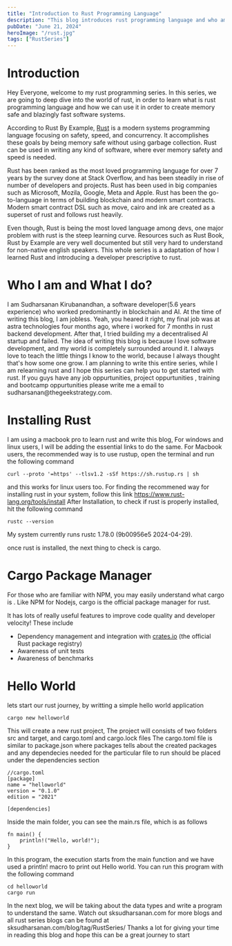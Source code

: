 ```yaml
---
title: "Introduction to Rust Programming Language"
description: "This blog introduces rust programming language and who am I, how to install it and create new projects with rust"
pubDate: "June 21, 2024"
heroImage: "/rust.jpg"
tags: ["RustSeries"]
---
```

# Introduction

Hey Everyone, welcome to my rust programming series. In this series, we are going to deep dive into the world of rust, in order to learn what is rust programming language and how we can use it in order to create memory safe and blazingly fast software systems.

According to Rust By Example, [Rust](https://www.rust-lang.org/) is a modern systems programming language focusing on safety, speed, and concurrency. It accomplishes these goals by being memory safe without using garbage collection. Rust can be used in writing any kind of software, where ever memory safety and speed is needed.

Rust has been ranked as the most loved programming language for over 7 years by the survey done at Stack Overflow, and has been steadily in rise of number of developers and projects. Rust has been used in big companies such as Microsoft, Mozila, Google, Meta and Apple. Rust has been the go-to-language in terms of building blockchain and modern smart contracts. Modern smart contract DSL such as move, cairo and ink are created as a superset of rust and follows rust heavily.


Even though, Rust is being the most loved language among devs, one major problem with rust is the steep learning curve. Resources such as Rust Book, Rust by Example are very well documented but still very hard to understand for non-native english speakers. This whole series is a adaptation of how I learned Rust and introducing a developer prescriptive to rust.

# Who I am and What I do?

I am Sudharsanan Kirubanandhan, a software developer(5.6 years experience) who worked predominantly in blockchain and AI. At the time of writing this blog, I am jobless. Yeah, you heared it right, my final job was at astra technologies four months ago, where i worked for 7 months in rust backend development. After that, I tried building my a decentralised AI startup and failed. The idea of writing this blog is because I love software development, and my world is completely surrounded around it. I always love to teach the little things I know to the world, because I always thought that's how some one grow. I am planning to write this entire series, while I am relearning rust and I hope this series can help you to get started with rust. If you guys have any job oppurtunities, project oppurtunities , training and bootcamp oppurtunities please write me a email to sudharsanan\@thegeekstrategy.com.

# Installing Rust

I am using a macbook pro to learn rust and write this blog, For windows and linux users, I will be adding the essential links to do the same.
For Macbook users, the recommended way is to use rustup, open the terminal and run the following command

```
curl --proto '=https' --tlsv1.2 -sSf https://sh.rustup.rs | sh
```

and this works for linux users too. For finding the recommened way for installing rust in your system, follow this link https://www.rust-lang.org/tools/install
After Installation, to check if rust is properly installed, hit the following command

```
rustc --version
```

My system currently runs rustc 1.78.0 (9b00956e5 2024-04-29).

once rust is installed, the next thing to check is cargo.

# Cargo Package Manager

For those who are familiar with NPM, you may easily understand what cargo is . Like NPM for Nodejs, cargo is the official package manager for rust. 

It has lots of really useful features to improve code quality and developer velocity! These include

* Dependency management and integration with [crates.io](https://crates.io/) (the official Rust package registry)
* Awareness of unit tests
* Awareness of benchmarks

# Hello World

lets start our rust journey, by writting a simple hello world application

```
cargo new helloworld 
```

This will create a new rust project, The project will consists of two folders src and target, and cargo.toml and cargo.lock files
The cargo.toml file is similar to package.json where packages tells about the created packages and any dependecies needed for the particular file to run should be placed under the dependencies section

```
//cargo.toml
[package]
name = "helloworld"
version = "0.1.0"
edition = "2021"

[dependencies]

```

Inside the main folder, you can see the main.rs file, which is as follows

```
fn main() {
    println!("Hello, world!");
}

```

In this program, the execution starts from the main function and we have used a println! macro to print out Hello world. You can run this program with the following command

```
cd helloworld
cargo run
```

In the next blog, we will be taking about the data types and write a program to understand the same. Watch out sksudharsanan.com for more blogs and all rust series blogs can be found at sksudharsanan.com/blog/tag/RustSeries/
Thanks a lot for giving your time in reading this blog and hope this can be a great journey to start
